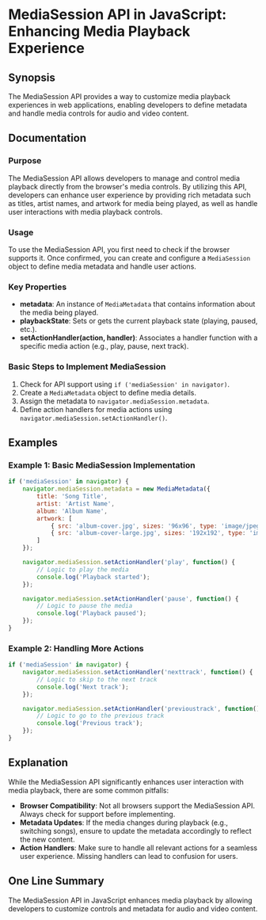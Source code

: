 <!--
Meta Description: # MediaSession API in JavaScript: Enhancing Media Playback Experience ## Synopsis The MediaSession API provides a way to customize media playback expe...
Meta Keywords: mediasession, media, playback, metadata, navigator
-->

# MediaSession API in JavaScript: Enhancing Media Playback Experience

## Synopsis
The MediaSession API provides a way to customize media playback experiences in web applications, enabling developers to define metadata and handle media controls for audio and video content.

## Documentation
### Purpose
The MediaSession API allows developers to manage and control media playback directly from the browser's media controls. By utilizing this API, developers can enhance user experience by providing rich metadata such as titles, artist names, and artwork for media being played, as well as handle user interactions with media playback controls.

### Usage
To use the MediaSession API, you first need to check if the browser supports it. Once confirmed, you can create and configure a `MediaSession` object to define media metadata and handle user actions.

### Key Properties
- **metadata**: An instance of `MediaMetadata` that contains information about the media being played.
- **playbackState**: Sets or gets the current playback state (playing, paused, etc.).
- **setActionHandler(action, handler)**: Associates a handler function with a specific media action (e.g., play, pause, next track).

### Basic Steps to Implement MediaSession
1. Check for API support using `if ('mediaSession' in navigator)`.
2. Create a `MediaMetadata` object to define media details.
3. Assign the metadata to `navigator.mediaSession.metadata`.
4. Define action handlers for media actions using `navigator.mediaSession.setActionHandler()`.

## Examples

### Example 1: Basic MediaSession Implementation

```javascript
if ('mediaSession' in navigator) {
    navigator.mediaSession.metadata = new MediaMetadata({
        title: 'Song Title',
        artist: 'Artist Name',
        album: 'Album Name',
        artwork: [
            { src: 'album-cover.jpg', sizes: '96x96', type: 'image/jpeg' },
            { src: 'album-cover-large.jpg', sizes: '192x192', type: 'image/jpeg' }
        ]
    });

    navigator.mediaSession.setActionHandler('play', function() {
        // Logic to play the media
        console.log('Playback started');
    });

    navigator.mediaSession.setActionHandler('pause', function() {
        // Logic to pause the media
        console.log('Playback paused');
    });
}
```

### Example 2: Handling More Actions

```javascript
if ('mediaSession' in navigator) {
    navigator.mediaSession.setActionHandler('nexttrack', function() {
        // Logic to skip to the next track
        console.log('Next track');
    });

    navigator.mediaSession.setActionHandler('previoustrack', function() {
        // Logic to go to the previous track
        console.log('Previous track');
    });
}
```

## Explanation
While the MediaSession API significantly enhances user interaction with media playback, there are some common pitfalls:

- **Browser Compatibility**: Not all browsers support the MediaSession API. Always check for support before implementing.
- **Metadata Updates**: If the media changes during playback (e.g., switching songs), ensure to update the metadata accordingly to reflect the new content.
- **Action Handlers**: Make sure to handle all relevant actions for a seamless user experience. Missing handlers can lead to confusion for users.

## One Line Summary
The MediaSession API in JavaScript enhances media playback by allowing developers to customize controls and metadata for audio and video content.